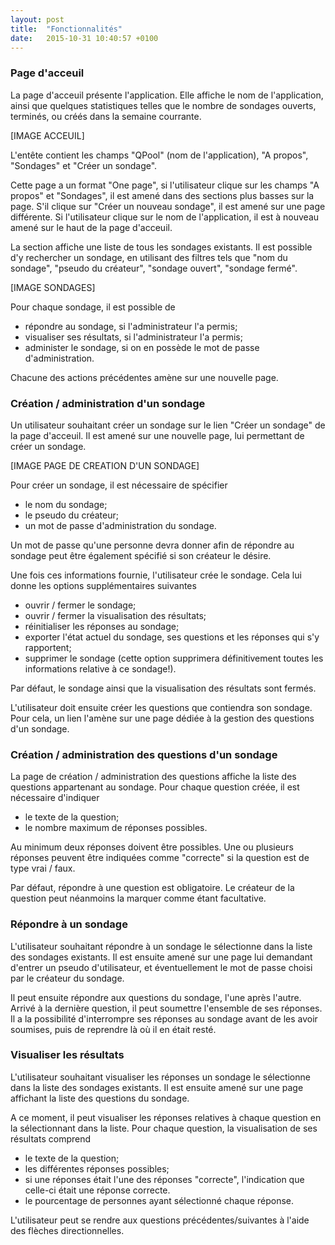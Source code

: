 ```yaml
---
layout: post
title:  "Fonctionnalités"
date:   2015-10-31 10:40:57 +0100
---
```


### Page d'acceuil

La page d'acceuil présente l'application. Elle affiche le nom de l'application, ainsi que quelques statistiques telles que le nombre de sondages ouverts, terminés, ou créés dans la semaine courrante.

[IMAGE ACCEUIL]

L'entête contient les champs "QPool" (nom de l'application), "A propos", "Sondages" et "Créer un sondage".

Cette page a un format "One page", si l'utilisateur clique sur les champs "A propos" et "Sondages", il est amené dans des sections plus basses sur la page. S'il clique sur "Créer un nouveau sondage", il est amené sur une page différente. Si l'utilisateur clique sur le nom de l'application, il est à nouveau amené sur le haut de la page d'acceuil.

La section affiche une liste de tous les sondages existants. Il est possible d'y rechercher un sondage, en utilisant des filtres tels que "nom du sondage", "pseudo du créateur", "sondage ouvert", "sondage fermé".

[IMAGE SONDAGES]

Pour chaque sondage, il est possible de
- répondre au sondage, si l'administrateur l'a permis;
- visualiser ses résultats, si l'administrateur l'a permis;
- administer le sondage, si on en possède le mot de passe d'administration.

Chacune des actions précédentes amène sur une nouvelle page.

### Création / administration d'un sondage

Un utilisateur souhaitant créer un sondage sur le lien "Créer un sondage" de la page d'acceuil. Il est amené sur une nouvelle page, lui permettant de créer un sondage.

[IMAGE PAGE DE CREATION D'UN SONDAGE]

Pour créer un sondage, il est nécessaire de spécifier
- le nom du sondage;
- le pseudo du créateur;
- un mot de passe d'administration du sondage.

Un mot de passe qu'une personne devra donner afin de répondre au sondage peut être également spécifié si son créateur le désire.

Une fois ces informations fournie, l'utilisateur crée le sondage. Cela lui donne les options supplémentaires suivantes
- ouvrir / fermer le sondage;
- ouvrir / fermer la visualisation des résultats;
- réinitialiser les réponses au sondage;
- exporter l'état actuel du sondage, ses questions et les réponses qui s'y rapportent;
- supprimer le sondage (cette option supprimera définitivement toutes les informations relative à ce sondage!).

Par défaut, le sondage ainsi que la visualisation des résultats sont fermés.

L'utilisateur doit ensuite créer les questions que contiendra son sondage. Pour cela, un lien l'amène sur une page dédiée à la gestion des questions d'un sondage.

### Création / administration des questions d'un sondage
La page de création / administration des questions affiche la liste des questions appartenant au sondage.
Pour chaque question créée, il est nécessaire d'indiquer
- le texte de la question;
- le nombre maximum de réponses possibles.

Au minimum deux réponses doivent être possibles. Une ou plusieurs réponses peuvent être indiquées comme "correcte" si la question est de type vrai / faux.

Par défaut, répondre à une question est obligatoire. Le créateur de la question peut néanmoins la marquer comme étant facultative.

### Répondre à un sondage

L'utilisateur souhaitant répondre à un sondage le sélectionne dans la liste des sondages existants. Il est ensuite amené sur une page lui demandant d'entrer un pseudo d'utilisateur, et éventuellement le mot de passe choisi par le créateur du sondage.

Il peut ensuite répondre aux questions du sondage, l'une après l'autre. Arrivé à la dernière question, il peut soumettre l'ensemble de ses réponses. Il a la possibilité d'interrompre ses réponses au sondage avant de les avoir soumises, puis de reprendre là où il en était resté.   

### Visualiser les résultats

L'utilisateur souhaitant visualiser les réponses un sondage le sélectionne dans la liste des sondages existants. Il est ensuite amené sur une page affichant la liste des questions du sondage.

A ce moment, il peut visualiser les réponses relatives à chaque question en la sélectionnant dans la liste. 
Pour chaque question, la visualisation de ses résultats comprend
- le texte de la question;
- les différentes réponses possibles;
- si une réponses était l'une des réponses "correcte", l'indication que celle-ci était une réponse correcte.
- le pourcentage de personnes ayant sélectionné chaque réponse.

L'utilisateur peut se rendre aux questions précédentes/suivantes à l'aide des flèches directionnelles.

